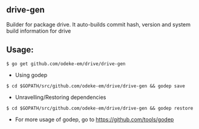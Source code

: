 ## drive-gen

Builder for package drive. It auto-builds commit hash, version and system build information for drive

## Usage:

```shell
$ go get github.com/odeke-em/drive/drive-gen
```

+ Using godep
```
$ cd $GOPATH/src/github.com/odeke-em/drive/drive-gen && godep save
```

+ Unravelling/Restoring dependencies
```
$ cd $GOPATH/src/github.com/odeke-em/drive/drive-gen && godep restore
```

* For more usage of godep, go to https://github.com/tools/godep
